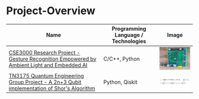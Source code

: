 # Project-Overview

Name | Programming Language / Technologies | Image
--- | --- | ---
[CSE3000 Research Project - Gesture Recognition Empowered by Ambient Light and Embedded AI](https://github.com/StijnW66/CSE3000-Gesture-Recognition/tree/Stijn) | C/C++, Python | <img src="./Images/system.jpg" width="200" />
[TN3175 Quantum Engineering Group Project - A 2n+3 Qubit implementation of Shor's Algorithm](https://github.com/StijnW66/Quantum-Project) | Python, Qiskit | <img src="./Images/One_control_qubit.png" width="200"/>

